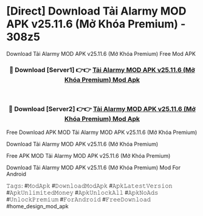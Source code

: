 # [Direct] Download Tải Alarmy MOD APK v25.11.6 (Mở Khóa Premium) - 308z5
Download Tải Alarmy MOD APK v25.11.6 (Mở Khóa Premium) Free Mod APK

<div align="center">
<h3>🔴 Download [Server1] 👉👉 <a href="https://apk-comot.site?title=Tải_Alarmy_MOD_APK_v25.11.6_(Mở_Khóa_Premium)">Tải Alarmy MOD APK v25.11.6 (Mở Khóa Premium) Mod Apk</a></h3><br>

<h3>🔴 Download [Server2] 👉👉 <a href="https://apk-comot.site?title=Tải_Alarmy_MOD_APK_v25.11.6_(Mở_Khóa_Premium)">Tải Alarmy MOD APK v25.11.6 (Mở Khóa Premium) Mod Apk</a></h3>
</div>


Free Download APK MOD Tải Alarmy MOD APK v25.11.6 (Mở Khóa Premium)

Download Tải Alarmy MOD APK v25.11.6 (Mở Khóa Premium) 

Free APK MOD Tải Alarmy MOD APK v25.11.6 (Mở Khóa Premium) 

Download Tải Alarmy MOD APK v25.11.6 (Mở Khóa Premium) Mod For Android

𝚃𝚊𝚐𝚜: #𝙼𝚘𝚍𝙰𝚙𝚔 #𝙳𝚘𝚠𝚗𝚕𝚘𝚊𝚍𝙼𝚘𝚍𝙰𝚙𝚔 #𝙰𝚙𝚔𝙻𝚊𝚝𝚎𝚜𝚝𝚅𝚎𝚛𝚜𝚒𝚘𝚗 #𝙰𝚙𝚔𝚄𝚗𝚕𝚒𝚖𝚒𝚝𝚎𝚍𝙼𝚘𝚗𝚎𝚢 #𝙰𝚙𝚔𝚄𝚗𝚕𝚘𝚌𝚔𝙰𝚕𝚕 #𝙰𝚙𝚔𝙽𝚘𝙰𝚍𝚜 #𝚄𝚗𝚕𝚘𝚌𝚔𝙿𝚛𝚎𝚖𝚒𝚞𝚖 #𝙵𝚘𝚛𝙰𝚗𝚍𝚛𝚘𝚒𝚍 #𝙵𝚛𝚎𝚎𝙳𝚘𝚠𝚗𝚕𝚘𝚊𝚍 #home_design_mod_apk